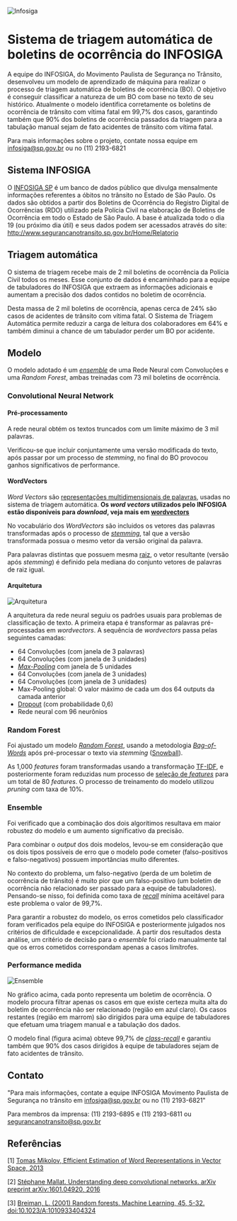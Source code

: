 ![Infosiga](./data/imgs/infosiga_logo.jpg)
# Sistema de triagem automática de boletins de ocorrência do INFOSIGA
A equipe do INFOSIGA, do Movimento Paulista de Segurança no Trânsito,  desenvolveu um modelo de aprendizado de máquina para realizar o processo de triagem automática de boletins de ocorrência (BO). O objetivo é conseguir classificar a natureza de um BO com base no texto de seu histórico. Atualmente o modelo identifica corretamente os boletins de ocorrência de trânsito com vítima fatal em 99,7% dos casos, garantindo também que 90% dos boletins de ocorrência passados da triagem para a tabulação manual sejam de fato acidentes de trânsito com vítima fatal.

Para mais informações sobre o projeto, contate nossa equipe em infosiga@sp.gov.br ou no (11) 2193-6821

## Sistema INFOSIGA
O [INFOSIGA SP](http://www.infosiga.sp.gov.br/) é um banco de dados público que divulga mensalmente informações referentes a óbitos no trânsito no Estado de São Paulo. Os dados são obtidos a partir dos Boletins de Ocorrência do Registro Digital de Ocorrências (RDO) utilizado pela Polícia Civil na elaboração de Boletins de Ocorrência em todo o Estado de São Paulo.
A base é atualizada todo o dia 19 (ou próximo dia útil) e seus dados podem ser acessados através do site: http://www.segurancanotransito.sp.gov.br/Home/Relatorio

## Triagem automática
O sistema de triagem recebe mais de 2 mil boletins de ocorrência da Polícia Civil todos os meses. 
Esse conjunto de dados é encaminhado para a equipe de tabuladores do INFOSIGA que extraem as informações adicionais e aumentam a precisão dos dados contidos no boletim de ocorrência.

Desta massa de 2 mil boletins de ocorrência, apenas cerca de 24% são casos de acidentes de trânsito com vítima fatal. O Sistema de Triagem Automática permite reduzir a carga de leitura dos colaboradores em 64% e também diminui a chance de um tabulador perder um BO por acidente.

##  Modelo
O modelo adotado é um [*ensemble*](https://en.wikipedia.org/wiki/Ensemble_learning) de uma Rede Neural com Convoluções e uma *Random Forest*, ambas treinadas com 73 mil boletins de ocorrência.

### Convolutional Neural Network

#### Pré-processamento
A rede neural obtém os textos truncados com um limite máximo de 3 mil palavras. 

Verificou-se que incluir conjuntamente uma versão modificada do texto, após passar por um processo de *stemming*, no final do BO provocou ganhos significativos de performance.

#### WordVectors
*Word Vectors* são [representações multidimensionais de palavras](https://en.wikipedia.org/wiki/Word_embedding), usadas no sistema de triagem automática. **Os *word vectors* utilizados pelo INFOSIGA estão disponíveis para *download*, veja mais em [wordvectors](https://github.com/INFOSIGA/TriagemAutom/blob/master/doc/wordvectors.md)**

No vocabulário dos *WordVectors* são incluidos os vetores das palavras transformadas após o processo de [*stemming*](https://pt.wikipedia.org/wiki/Stemiza%C3%A7%C3%A3o), tal que a versão transformada possua o mesmo vetor da versão original da palavra. 

Para palavras distintas que possuem mesma [raiz](https://pt.wikipedia.org/wiki/Radical_(lingu%C3%ADstica)#Raiz_e_radical), o vetor resultante (versão após *stemming*) é definido pela mediana do conjunto vetores de palavras de raiz igual.

#### Arquitetura
![Arquitetura](./data/imgs/cnn_arquitetura.png)

A arquitetura da rede neural seguiu os padrões usuais para problemas de classificação de texto. A primeira etapa é transformar as palavras pré-processadas em *wordvectors*. A sequência de *wordvectors* passa pelas seguintes camadas:

* 64 Convoluções (com janela de 3 palavras)
* 64 Convoluções (com janela de 3 unidades)
* [*Max-Pooling*](https://en.wikipedia.org/wiki/Convolutional_neural_network#Pooling_layer) com janela de 5 unidades
* 64 Convoluções (com janela de 3 unidades)
* 64 Convoluções (com janela de 3 unidades)
* Max-Pooling global: O valor máximo de cada um dos 64 outputs da camada anterior 
* [Dropout](https://en.wikipedia.org/wiki/Dropout_(neural_networks)) (com probabilidade 0,6)
* Rede neural com 96 neurônios

### Random Forest
Foi ajustado um modelo [*Random Forest*](https://dl.acm.org/citation.cfm?id=570182), usando a metodologia  [*Bag-of-Words*](https://en.wikipedia.org/wiki/Bag-of-words_model) após pré-processar o texto via *stemming* ([Snowball](http://snowballstem.org/)). 

As 1,000 *features* foram transformadas usando a transformação [TF-IDF](https://en.wikipedia.org/wiki/Tf%E2%80%93idf), e posteriormente foram reduzidas num processo de [seleção de *features*](https://en.wikipedia.org/wiki/Feature_selection) para um total de 80 *features*. O processo de treinamento do modelo utilizou *pruning* com taxa de 10%.

### Ensemble
Foi verificado que a combinação dos dois algorítimos resultava em maior robustez do modelo e um aumento significativo da precisão.

Para combinar o *output* dos dois modelos, levou-se em consideração que os dois tipos possíveis de erro que o modelo pode cometer (falso-positivos e falso-negativos) possuem importâncias muito diferentes.

No contexto do problema, um falso-negativo (perda de um boletim de ocorrência de trânsito) é muito pior que um falso-positivo (um boletim de ocorrência não relacionado ser passado para a equipe de tabuladores). 
Pensando-se nisso, foi definida como taxa de [*recall*](https://pt.wikipedia.org/wiki/Recall) mínima aceitável para este problema o valor de 99,7%.

Para garantir a robustez do modelo, os erros cometidos pelo classificador foram verificados pela equipe do INFOSIGA e posteriormente julgados nos critérios de dificuldade e excepcionalidade. A partir dos resultados desta análise, um critério de decisão para o *ensemble* foi criado manualmente tal que os erros cometidos correspondam apenas a casos limítrofes.

### Performance medida
![Ensemble](./data/imgs/ensemble.png)

No gráfico acima, cada ponto representa um boletim de ocorrência.  O modelo procura filtrar apenas os casos em que existe certeza muita alta do boletim de ocorrência não ser relacionado (região em azul claro). Os casos restantes (região em marrom) são dirigidos para uma equipe de tabuladores que efetuam uma triagem manual e a tabulação dos dados. 

O modelo final (figura acima) obteve 99,7% de [*class-recall*](https://en.wikipedia.org/wiki/Precision_and_recall) e garantiu também que 90% dos casos dirigidos à equipe de tabuladores sejam de fato acidentes de trânsito.

## Contato

"Para mais informações, contate a equipe INFOSIGA Movimento Paulista de Segurança no trânsito em infosiga@sp.gov.br ou no (11) 2193-6821"

Para membros da imprensa: (11) 2193-6895 e (11) 2193-6811 ou segurancanotransito@sp.gov.br

## Referências
[1] [Tomas Mikolov,  Efficient Estimation of Word Representations in Vector Space, 2013](https://arxiv.org/abs/1301.3781)

[2] [Stéphane Mallat. Understanding deep convolutional networks. arXiv preprint arXiv:1601.04920, 2016](https://arxiv.org/pdf/1601.04920.pdf)

[3] [Breiman, L. (2001) Random forests. Machine Learning, 45, 5-32. doi:10.1023/A:1010933404324](https://link.springer.com/article/10.1023%2FA%3A1010933404324)


